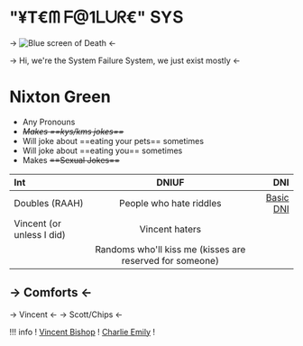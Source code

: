 # "$¥$T€ᗰ ᖴ@1ᒪᑌᖇ€" ՏYՏ

-> ![Blue screen of Death](https://i.postimg.cc/pL1vdvL5/Blue-Screen-of-Deatb.png) <-

-> Hi, we're the System Failure System, we just exist mostly <-

# Nixton Green

- Any Pronouns
- *~~Makes ==kys/kms jokes==~~*
- Will joke about ==eating your pets== sometimes
- Will joke about ==eating you== sometimes
- Makes ~~==Sexual Jokes==~~

Int | DNIUF | DNI
:---- | :----: | ----:
Doubles (RAAH) | People who hate riddles | [Basic DNI](https://rentry.co/BASIC-DNI-AND-TONGTAGS)
 | Vincent (or unless I did) | Vincent haters
 |  | Randoms who'll kiss me (kisses are reserved for someone)

## -> Comforts <-
-> Vincent <-
-> Scott/Chips <-

!!! info ! [Vincent Bishop](https://rentry.co/System-failure-Vincent) ! [Charlie Emily](https://rentry.co/System-failure-Charlie) !